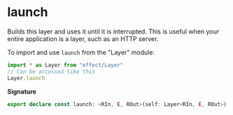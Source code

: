 # launch

Builds this layer and uses it until it is interrupted. This is useful when
your entire application is a layer, such as an HTTP server.

To import and use `launch` from the "Layer" module:

```ts
import * as Layer from "effect/Layer"
// Can be accessed like this
Layer.launch
```

**Signature**

```ts
export declare const launch: <RIn, E, ROut>(self: Layer<RIn, E, ROut>) => Effect.Effect<RIn, E, never>
```
